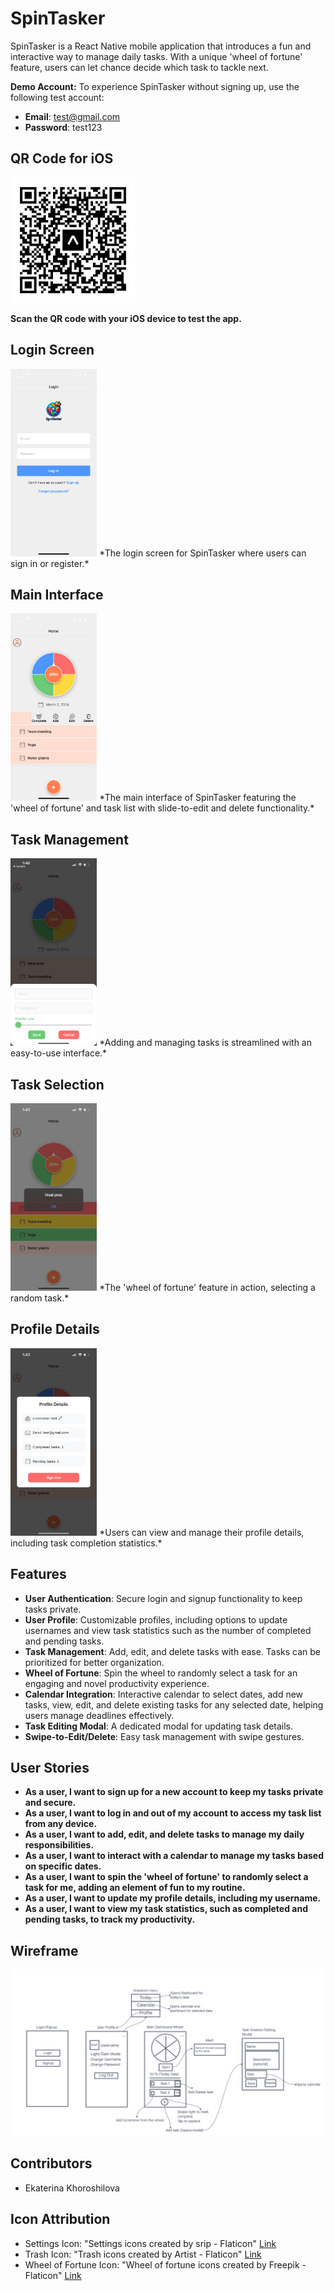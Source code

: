 # SpinTasker

SpinTasker is a React Native mobile application that introduces a fun and interactive way to manage daily tasks. With a unique 'wheel of fortune' feature, users can let chance decide which task to tackle next.

**Demo Account:** To experience SpinTasker without signing up, use the following test account:
- **Email**: test@gmail.com
- **Password**: test123

## QR Code for iOS

<img src="assets/eas-update.svg" alt="iOS QR Code" width="200" height="200"/>

**Scan the QR code with your iOS device to test the app.**

## Login Screen
<img src="assets/IMG_8810.PNG" alt="Login Screen" height="300"/>
*The login screen for SpinTasker where users can sign in or register.*

## Main Interface
<img src="assets/IMG_8812.PNG" alt="Main Interface" height="300"/>
*The main interface of SpinTasker featuring the 'wheel of fortune' and task list with slide-to-edit and delete functionality.*

## Task Management
<img src="assets/IMG_8813.PNG" alt="Task Management" height="300"/>
*Adding and managing tasks is streamlined with an easy-to-use interface.*

## Task Selection
<img src="assets/IMG_8817.PNG" alt="Task Selection" height="300"/>
*The 'wheel of fortune' feature in action, selecting a random task.*

## Profile Details
<img src="assets/IMG_8816.PNG" alt="Profile Details" height="300"/>
*Users can view and manage their profile details, including task completion statistics.*

## Features

- **User Authentication**: Secure login and signup functionality to keep tasks private.
- **User Profile**: Customizable profiles, including options to update usernames and view task statistics such as the number of completed and pending tasks.
- **Task Management**: Add, edit, and delete tasks with ease. Tasks can be prioritized for better organization.
- **Wheel of Fortune**: Spin the wheel to randomly select a task for an engaging and novel productivity experience.
- **Calendar Integration**: Interactive calendar to select dates, add new tasks, view, edit, and delete existing tasks for any selected date, helping users manage deadlines effectively.
- **Task Editing Modal**: A dedicated modal for updating task details.
- **Swipe-to-Edit/Delete**: Easy task management with swipe gestures.

## User Stories

- **As a user, I want to sign up for a new account to keep my tasks private and secure.**
- **As a user, I want to log in and out of my account to access my task list from any device.**
- **As a user, I want to add, edit, and delete tasks to manage my daily responsibilities.**
- **As a user, I want to interact with a calendar to manage my tasks based on specific dates.**
- **As a user, I want to spin the 'wheel of fortune' to randomly select a task for me, adding an element of fun to my routine.**
- **As a user, I want to update my profile details, including my username.**
- **As a user, I want to view my task statistics, such as completed and pending tasks, to track my productivity.**

## Wireframe

![Wireframe](assets/todo-wireframe.png)

## Contributors

- Ekaterina Khoroshilova

## Icon Attribution

- Settings Icon: "Settings icons created by srip - Flaticon" [Link](https://www.flaticon.com/free-icons/settings)
- Trash Icon: "Trash icons created by Artist - Flaticon" [Link](https://www.flaticon.com/free-icons/trash1)
- Wheel of Fortune Icon: "Wheel of fortune icons created by Freepik - Flaticon" [Link](https://www.flaticon.com/free-icons/wheel-of-fortune)

